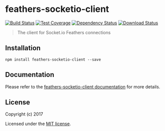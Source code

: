 # feathers-socketio-client

[![Build Status](https://travis-ci.org/feathersjs/feathers-socketio-client.png?branch=master)](https://travis-ci.org/feathersjs/feathers-socketio-client)
[![Test Coverage](https://codeclimate.com/github/feathersjs/feathers-socketio-client/badges/coverage.svg)](https://codeclimate.com/github/feathersjs/feathers-socketio-client/coverage)
[![Dependency Status](https://img.shields.io/david/feathersjs/feathers-socketio-client.svg?style=flat-square)](https://david-dm.org/feathersjs/feathers-socketio-client)
[![Download Status](https://img.shields.io/npm/dm/feathers-socketio-client.svg?style=flat-square)](https://www.npmjs.com/package/feathers-socketio-client)

> The client for Socket.io Feathers connections

## Installation

```
npm install feathers-socketio-client --save
```

## Documentation

Please refer to the [feathers-socketio-client documentation](https://docs.feathersjs.com/api/socketio.html#client) for more details.

## License

Copyright (c) 2017

Licensed under the [MIT license](LICENSE).
